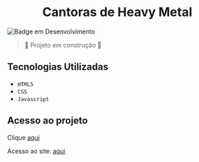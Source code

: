 <h1 align="center">Cantoras de Heavy Metal</h1>


![Badge em Desenvolvimento](http://img.shields.io/static/v1?label=STATUS&message=EM%20DESENVOLVIMENTO&color=GREEN&style=for-the-badge)

> :construction: Projeto em construção :construction:

## Tecnologias Utilizadas
- ``HTML5``
-  ``CSS``
-  ``Javascript``

## Acesso ao projeto

Clique [aqui](https://github.com/SimonePenido/metal_singers)

Acesso ao site: [aqui](https://simonepenido.github.io/metal_singers/)
